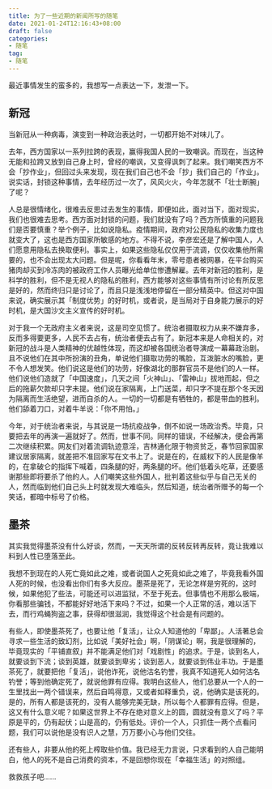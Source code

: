 ```yaml
---
title: 为了一些近期的新闻所写的随笔
date: 2021-01-24T12:16:43+08:00
draft: false
categories:
- 随笔
tag:
- 随笔
---
```


最近事情发生的蛮多的，我想写一点表达一下，发泄一下。

## 新冠

当新冠从一种病毒，演变到一种政治表达时，一切都开始不对味儿了。

去年，西方国家以一系列拉跨的表现，赢得我国人民的一致嘲讽。而现在，当这种无能和拉跨又放到自己身上时，曾经的嘲讽，又变得讽刺了起来。我们嘲笑西方不会「抄作业」，但回过头来发现，现在我们自己也不会「抄」我们自己的「作业」。说实话，封锁这种事情，去年经历过一次了，风风火火，今年怎就不「壮士断腕」了呢？

人总是很情绪化，很难去反思过去发生的事情，即便如此，面对当下，面对现实，我们也很难去思考。西方面对封锁的问题，我们就没有了吗？西方所慎重的问题我们是否要慎重？举个例子，比如说隐私。疫情期间，政府对公民隐私的收集力度也就变大了，这也是西方国家所敏感的地方。不得不说，李彦宏还是了解中国人，人们愿意用隐私去换取便利。事实上，如果这些隐私仅仅用于流调，仅仅收集他所需要的，也不会出现太大问题。但是呢，你看看年末，零号患者被网暴，在平台购买猪肉却买到冷冻肉的被政府工作人员曝光给单位惨遭解雇。去年对新冠的胜利，是科学的胜利，但不是无视人的隐私的胜利，西方能够对这些事情有所讨论有所反思是好的，然而终归只是讨论了，而且只是浅浅地停留在一部分精英中。但这对中国来说，确实展示其「制度优势」的好时机，或者说，是当局对于自身能力展示的好时机，是大国沙文主义宣传的好时机。

对于我一个无政府主义者来说，这是司空见惯了。统治者摄取权力从来不嫌弃多，反而多得要更多，人民不去占有，统治者便去占有了。新冠本来是人命相关的，对新冠的战斗是人类精神的优越性体现，而这却被各国统治者导演成一幕幕政治剧。且不说他们在其中所扮演的丑角，单说他们摄取功劳的嘴脸，互泼脏水的嘴脸，更不令人想发笑。他们说这是他们的功劳，好像湖北的那群官员不是他们的人一样。他们说他们造就了「中国速度」，几天之间「火神山」、「雷神山」拔地而起，但之后的拖薪欠款却只字未提。他们说在家隔离，上门送菜，却只字不提在那个冬天因为隔离而生活绝望，进而自杀的人。一切的一切都是有牺牲的，都是带血的胜利。他们舔着刀口，对着牛羊说：「你不用怕。」

今年，对于统治者来说，与其说是一场抗疫战争，倒不如说一场政治秀。毕竟，只要把去年的再演一遍就好了。然而，世事不同。同样的错误，不经解决，便会再第二次继续积累。网友们对着流调轨迹意淫，吉林通化限于物资贫乏，春节回家国家建议居家隔离，就差把不准回家写在文书上了。说是在的，在威权下的人民是像羊的，在拿破仑的指挥下喊着，四条腿的好，两条腿的坏。他们低着头吃草，还要感谢那些即将要杀了他的人。人们嘲笑这些外国人，批判着这些似乎与自己无关的人，然而临到他们自己头上时就发现大难临头，然后知道，统治者所赠予的每一个笑话，都暗中标号了价格。

## 墨茶

其实我觉得墨茶没有什么好谈，然而，一天天所谓的反转反转再反转，竟让我难以料到人性已堕落至此。

我想不到现在的人死亡竟如此之难，或者说国人之死竟如此之难了，毕竟我看外国人死的时候，也没看出你们有多大反应。墨茶是死了，无论怎样是穷死的，这时候，如果他犯了些法，可能还可以进监狱，不至于死去。但事情也不用那么极端，你看那些骗钱，不都能好好地活下来吗？不过，如果一个人正常的活，难以活下去，而行鸡蝇狗盗之事，获得却很滋润，我觉得这个社会是有问题的。

有些人，即使墨茶死了，也要让他「复活」，让众人知道他的「卑鄙」。人活著总会寻求一些生活的致幻剂，比如说「美好社会」啊，「阴谋论」啊，我是很理解的，毕竟现实的「平铺直叙」并不能满足他们对「戏剧性」的追求。于是，谈到名人，就要谈到下流；谈到英雄，就要谈到卑劣；谈到恶人，就要谈到伟业丰功。于是墨茶死了，就要把他「复活」，说他诈死，说他沽名钓誉，我真不知道死人如何沽名钓誉；等到他确定死了，就说他罪有应得。我明白这些人，他们总要从一个人的一生里找出一两个错误来，然后自鸣得意，又或者如释重负，说，他确实是该死的。是的，所有人都是该死的，没有人能够完美无缺，所以每个人都罪有应得。但是，这又有什么意义呢？如果这世界上不存在绝对意义上的圆，圆就没有意义了吗？平原是平的，仍有起伏；山是高的，仍有低处。评价一个人，只抓住一两个点看问题，我们可以说他是没有识人之慧，万万要小心与他们交往。

还有些人，非要从他的死上榨取些价值。我已经无力言说，只求看到的人自己能明白，他人的死不是自己消费的资本，不是回想你现在「幸福生活」的对照组。

救救孩子吧......